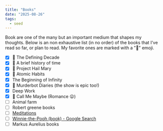 ```yaml
---
title: "Books"
date: "2025-08-26"
tags:
  - seed
---
```

Book are one of the many but an important medium that shapes my thoughts. Below is an non exhaustive list (in no order) of the books that I've read so far, or plan to read. My favorite ones are marked with a "🌟" emoji.

- [x] 🌟 The Defining Decade
- [x] 🌟 A brief history of time
- [x] 🌟 Project Hail Mary
- [x] 🌟 Atomic Habits
- [x] The Beginning of Infinity
- [x] 🌟 Murderbot Diaries (the show is epic too!)
- [x] Deep Work
- [x] 🌟 Call Me Maybe (Romance 😛)
- [ ] Animal farm
- [ ] Robert greene books
- [ ] [Meditations](https://g.co/kgs/hz7k5Es) 
- [ ] [Winnie-the-Pooh (book) - Google Search](https://g.co/kgs/xqXKX9c)
- [ ] Markus Aurelius books